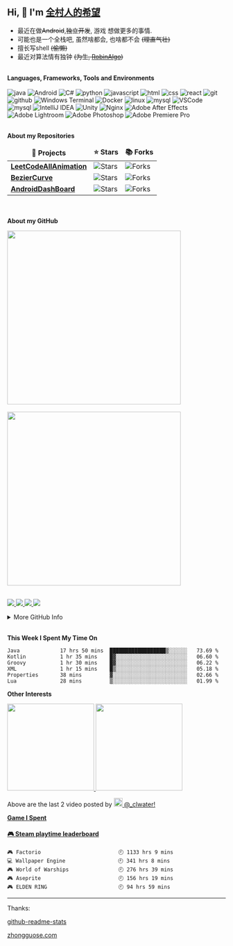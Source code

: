 ## Hi, 👋  I'm <a href="https://www.gengzhibo.com/" target="_blank">全村人的希望</a> 
* 最近在做~~Android~~,~~独立开发~~, 游戏 想做更多的事情.
* 可能也是一个全栈吧, 虽然啥都会, 也啥都不会 ~~(理直气壮)~~
* 擅长写shell ~~(偷懒)~~
* 最近对算法情有独钟 ~~(为生, [RobinAlgo](https://robinalgo.com))~~

<!-- 如果你想了解多一点点, 为什么不看看下面那个可能会有很多star的项目呢(前排star机会难得不是)
<a href="https://github.com/anuraghazra/github-readme-stats">
  <img align="center" src="https://github-readme-stats.vercel.app/api/pin/?username=clwater&repo=LeetCodeAllAnimation" />
</a> -->


<!-- icon url https://simpleicons.org/ -->
<!-- color url http://zhongguose.com/ -->
<p>
</br><strong>Languages, Frameworks, Tools and Environments</strong></br></br>
<img alt="java" src="https://img.shields.io/badge/-java-2e317c?style=flat-square&logo=java&logoColor=white" />
<img alt="Android" src="https://img.shields.io/badge/-Android-41b349?style=flat-square&logo=Android&logoColor=white" />
<img alt="C#" src="https://img.shields.io/badge/-CSharp-525288?style=flat-square&logo=csharp&logoColor=white" />
<img alt="python" src="https://img.shields.io/badge/-python-74787a?style=flat-square&logo=python&logoColor=white" />
<img alt="javascript" src="https://img.shields.io/badge/-javascript-428675?style=flat-square&logo=javascript&logoColor=white" />
<img alt="html" src="https://img.shields.io/badge/-html-d2d97a?style=flat-square&logo=html5&logoColor=white" />
<img alt="css" src="https://img.shields.io/badge/-css-584717?style=flat-square&logo=css3&logoColor=white" />
<img alt="react" src="https://img.shields.io/badge/-React-cf7543?style=flat-square&logo=react&logoColor=white" />

<img alt="git" src="https://img.shields.io/badge/-git-5c2223?style=flat-square&logo=git&logoColor=white" />
<img alt="github" src="https://img.shields.io/badge/-github-d13c74?style=flat-square&logo=github&logoColor=white" />
<img alt="Windows Terminal" src="https://img.shields.io/badge/-terminal-36292f?style=flat-square&logo=Windows Terminal&logoColor=white" />

<img alt="Docker" src="https://img.shields.io/badge/-Docker-5d3131?style=flat-square&logo=Docker&logoColor=white" />
<img alt="linux" src="https://img.shields.io/badge/-Linux-8076a3?style=flat-square&logo=linux&logoColor=white" />
<img alt="mysql" src="https://img.shields.io/badge/-MySQL-7e2065?style=flat-square&logo=MySQL&logoColor=white" />
<img alt="VSCode" src="https://img.shields.io/badge/-VSCode-007ACC?style=flat-square&logo=Visual Studio Code&logoColor=white" />
<img alt="mysql" src="https://img.shields.io/badge/-Android Studio-add5a2?style=flat-square&logo=Android Studio&logoColor=white" />
<img alt="IntelliJ IDEA" src="https://img.shields.io/badge/-IntelliJ IDEA-b7ae8f?style=flat-square&logo=IntelliJ IDEA&logoColor=white" />
<img alt="Unity" src="https://img.shields.io/badge/-Unity-2983bb?style=flat-square&logo=Unity&logoColor=white" />
<img alt="Nginx" src="https://img.shields.io/badge/-Nginx-0f95b0?style=flat-square&logo=Nginx&logoColor=white" />

<img alt="Adobe After Effects" src="https://img.shields.io/badge/-AE-876818?style=flat-square&logo=Adobe After Effects&logoColor=white" />
<img alt="Adobe Lightroom" src="https://img.shields.io/badge/-Lightroom-bdaead?style=flat-square&logo=Adobe Lightroom&logoColor=white" />
<img alt="Adobe Photoshop" src="https://img.shields.io/badge/-PS-0f59a4?style=flat-square&logo=Adobe Photoshop&logoColor=white" />
<img alt="Adobe Premiere Pro" src="https://img.shields.io/badge/-PR-986524?style=flat-square&logo=Adobe Premiere Pro&logoColor=white" />
</p>


</br><strong>About my Repositories</strong></br>
<table>
  <thead align="center">
    <tr border: none;>
      <td><b>🎁 Projects</b></td>
      <td><b>⭐ Stars</b></td>
      <td><b>📚 Forks</b></td>
    </tr>
  </thead>
  <tbody>
    <tr>
      <td><a href="https://github.com/clwater/LeetCodeAllAnimation"><b>LeetCodeAllAnimation</b></a></td>
      <td><img alt="Stars" src="https://img.shields.io/github/stars/clwater/LeetCodeAllAnimation?style=flat-square&labelColor=343b41"/></td>
      <td><img alt="Forks" src="https://img.shields.io/github/forks/clwater/LeetCodeAllAnimation?style=flat-square&labelColor=343b41"/></td>
      </td>
    </tr>
	  <tr>
      <td><a href="https://github.com/clwater/BezierCurve"><b>BezierCurve</b></a>
      </td>
      <td><img alt="Stars" src="https://img.shields.io/github/stars/clwater/BezierCurve?style=flat-square&labelColor=343b41"/></td>
      <td><img alt="Forks" src="https://img.shields.io/github/forks/clwater/BezierCurve?style=flat-square&labelColor=343b41"/></td>
      </td>
    </tr> 
    <tr>
      <td><a href="https://github.com/clwater/AndroidDashBoard"><b>AndroidDashBoard</b></a></td>
      <td><img alt="Stars" src="https://img.shields.io/github/stars/clwater/AndroidDashBoard?style=flat-square&labelColor=343b41"/></td>
      <td><img alt="Forks" src="https://img.shields.io/github/forks/clwater/AndroidDashBoard?style=flat-square&labelColor=343b41"/></td>
    </tr>
  </tbody>
</table>


</br></br><strong>About my GitHub</strong></br>
<div align=left>
<img src="https://github-readme-stats.vercel.app/api?username=clwater&show_icons=true" width="400"/>
</div>
</br>
<div align=left>
<img src="https://github-readme-stats.vercel.app/api/top-langs/?username=clwater&layout=compact&&hide=python,javascript,html" width="400" />
</div>
</br>
<p>
  <a href="https://github.com/clwater">
    <img src="https://badges.pufler.dev/visits/clwater/clwater?style=flat-square&color=blue&logo=github">
  </a>
  <a href="https://github.com/clwater">
    <img src="https://badges.pufler.dev/years/clwater?style=flat-square&color=blue&logo=github">
  </a>
  <a href="https://github.com/clwater">
    <img src="https://badges.pufler.dev/repos/clwater?style=flat-square&color=blue&logo=github">
  </a>
  <a href="https://github.com/clwater">
    <img src="https://badges.pufler.dev/commits/monthly/clwater?style=flat-square&color=blue&logo=github">
  </a>
</p>

<details><summary>More GitHub Info</summary>
<img src="https://metrics.lecoq.io/clwater?template=classic&base.header=0&base.metadata=0&config.timezone=Asia%2FShanghai"/>
</br>
<img src="https://activity-graph.herokuapp.com/graph?username=clwater&theme=rogue&hide_title=true"/>
</details>

</br>

<strong>This Week I Spent My Time On</strong></br>
<!--START_SECTION:waka-->

```text
Java             17 hrs 50 mins  ██████████████████▒░░░░░░   73.69 %
Kotlin           1 hr 35 mins    █▓░░░░░░░░░░░░░░░░░░░░░░░   06.60 %
Groovy           1 hr 30 mins    █▓░░░░░░░░░░░░░░░░░░░░░░░   06.22 %
XML              1 hr 15 mins    █▒░░░░░░░░░░░░░░░░░░░░░░░   05.18 %
Properties       38 mins         ▓░░░░░░░░░░░░░░░░░░░░░░░░   02.66 %
Lua              28 mins         ▒░░░░░░░░░░░░░░░░░░░░░░░░   01.99 %
```

<!--END_SECTION:waka-->


<strong>Other Interests</strong>
<p>
<a href="https://streamja.com/lWBdr">
<img width="200" src="http://outin-12775ec6a01d11eaaba100163e1a3b4a.oss-cn-shanghai.aliyuncs.com/4863e89fe5914ad7b89dca05135de716/snapshots/ad333f427bba48cd93186acff0753116-00002.jpg?Expires=1637243738&OSSAccessKeyId=LTAIVVfYx6D0HeL2&Signature=f3i6PA0SAc5bsMmHLGswMxoU%2FdQ%3D" />
</a>
<a href="https://streamja.com/4WgMz">
<img width="200" src="http://outin-12775ec6a01d11eaaba100163e1a3b4a.oss-cn-shanghai.aliyuncs.com/a50cfd65378b4ee49aad1b643aaa8376/snapshots/c102518f9568444a9748b65afb715472-00001.jpg?Expires=1637244388&OSSAccessKeyId=LTAIVVfYx6D0HeL2&Signature=fEeB6N%2FP1%2FVX8fMmdEfc2C%2FrEXI%3D" />
</a>
</p>


<p>Above are the last 2 video posted by <a href="https://www.instagram.com/_clwater/" target="_blank"><img src="https://upload.wikimedia.org/wikipedia/commons/thumb/e/e7/Instagram_logo_2016.svg/1024px-Instagram_logo_2016.svg.png" width="20"/> @_clwater!</p>


<strong>Game I Spent</strong></br>
<!-- steam-box start -->
#### <a href="https://gist.github.com/e1cdb112acca91f65866dbbc84672f37" target="_blank">🎮 Steam playtime leaderboard</a>
```text
🎮 Factorio                         🕘 1133 hrs 9 mins
💻 Wallpaper Engine                 🕘 341 hrs 8 mins
🎮 World of Warships                🕘 276 hrs 39 mins
🎮 Aseprite                         🕘 156 hrs 19 mins
🎮 ELDEN RING                       🕘 94 hrs 59 mins
```
<!-- Powered by https://github.com/YouEclipse/steam-box . -->
<!-- steam-box end -->



---
Thanks:

[github-readme-stats](https://github.com/anuraghazra/github-readme-stats)


[zhongguose.com](http://zhongguose.com/)
